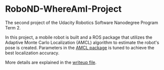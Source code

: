# RoboND-WhereAmI-Project

The second project of the Udacity Robotics Software Nanodegree Program Term 2.

In this project, a mobile robot is built and a ROS package that utilizes the Adaptive Monte Carlo Localization (AMCL) algorithm to estimate the robot's pose is created. Parameters in the [AMCL package](http://wiki.ros.org/amcl) is tuned to achieve the best localization accuracy.

More details are explained in the [writeup file](https://github.com/shingo-uzuki/RoboND-WhereAmI-Project/blob/master/submission/RoboND-WhereAmI-writeup.pdf).
